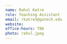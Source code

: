 ```yaml
---
name: Rahul Katre
role: Teaching Assistant
email: rkatre3@gatech.edu
website: 
office-hours: TBA
photo: rahul.jpeg
---
```

